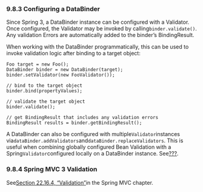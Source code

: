 ```

```

### 9.8.3 Configuring a DataBinder

Since Spring 3, a DataBinder instance can be configured with a Validator. Once configured, the Validator may be invoked by calling`binder.validate()`. Any validation Errors are automatically added to the binder’s BindingResult.

When working with the DataBinder programmatically, this can be used to invoke validation logic after binding to a target object:

```
Foo target = new Foo();
DataBinder binder = new DataBinder(target);
binder.setValidator(new FooValidator());

// bind to the target object
binder.bind(propertyValues);

// validate the target object
binder.validate();

// get BindingResult that includes any validation errors
BindingResult results = binder.getBindingResult();
```

A DataBinder can also be configured with multiple`Validator`instances via`dataBinder.addValidators`and`dataBinder.replaceValidators`. This is useful when combining globally configured Bean Validation with a Spring`Validator`configured locally on a DataBinder instance. See[???](https://docs.spring.io/spring/docs/4.3.11.RELEASE/spring-framework-reference/html/validation.html).

### 9.8.4 Spring MVC 3 Validation

See[Section 22.16.4, “Validation”](https://docs.spring.io/spring/docs/4.3.11.RELEASE/spring-framework-reference/html/mvc.html#mvc-config-validation)in the Spring MVC chapter.

  


